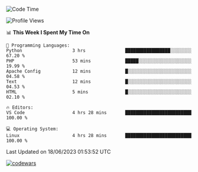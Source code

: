 <!--START_SECTION:waka-->
![Code Time](http://img.shields.io/badge/Code%20Time-190%20hrs%2030%20mins-blue)

![Profile Views](http://img.shields.io/badge/Profile%20Views-96-blue)

📊 **This Week I Spent My Time On** 

```text
💬 Programming Languages: 
Python                   3 hrs               █████████████████░░░░░░░░   67.20 % 
PHP                      53 mins             █████░░░░░░░░░░░░░░░░░░░░   19.99 % 
Apache Config            12 mins             █░░░░░░░░░░░░░░░░░░░░░░░░   04.58 % 
Text                     12 mins             █░░░░░░░░░░░░░░░░░░░░░░░░   04.53 % 
HTML                     5 mins              █░░░░░░░░░░░░░░░░░░░░░░░░   02.10 % 

🔥 Editors: 
VS Code                  4 hrs 28 mins       █████████████████████████   100.00 % 

💻 Operating System: 
Linux                    4 hrs 28 mins       █████████████████████████   100.00 % 
```


 Last Updated on 18/06/2023 01:53:52 UTC
<!--END_SECTION:waka-->
[![codewars](https://www.codewars.com/users/Delitel/badges/large)](https://www.codewars.com/users/Delitel)   
